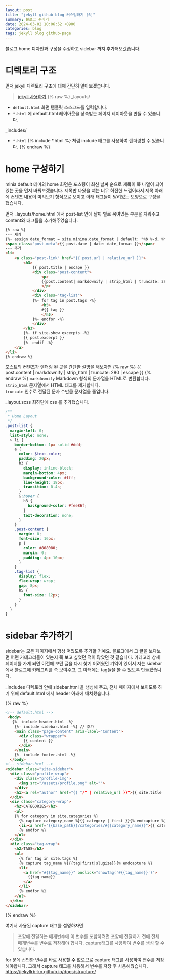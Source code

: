 ```yaml
---
layout: post
title: "jekyll github blog 커스텀하기 [6]"
summary: 블로그 꾸미기
date: 2024-03-02 10:06:52 +0900
categories: blog
tags: jekyll blog github-page
---
```


블로그 home 디자인과 구성을 수정하고 sidebar 까지 추가해보겠습니다.

# 디렉토리 구조

먼저 jekyll 디렉토리 구조에 대해 간단히 알아보겠습니다.
> <a href="{{base_path}}/jekyll/jekyll-use/">jekyll 사용하기</a>
{% raw %}
_layouts/

- <code>default.html</code> 화면 템플릿 소스코드를 입력합니다. 
- <code>*.html</code> 에 default.html 레이아웃을 상속받는 페이지 레이아웃을 만들 수 있습니다.

_includes/
- <code>*.html</code> {% include *.html %} 처럼 include 태그를 사용하여 렌더링할 수 있습니다.
{% endraw %}


# home 구성하기

minia default 테마의 home 화면은 포스팅이 최신 날짜 순으로 제목이 쭉 나열이 되어있는 곳을 먼저 바꿔보겠습니다.
제목만 나왔을 떄는 너무 허전한 느낌이라서 제목 아래에 컨텐츠 내용이 미리보기 형식으로 보이고 아래 태그들이 달려있는 모양으로 구성을 했습니다.

먼저 _layouts/home.html 에서 post-list 안에 날짜 별로 묶여있는 부분을 지워주고 content와 태그들을 추가해주었습니다.
```html
{% raw %}
--- 제거
{%- assign date_format = site.minima.date_format | default: "%b %-d, %Y" -%}
<span class="post-meta">{{ post.date | date: date_format }}</span>
--- 추가
<li>
    <a class="post-link" href="{{ post.url | relative_url }}">
        <h3>
            {{ post.title | escape }}
            <div class="post-content">
                <p>
                {{post.content| markdownify | strip_html | truncate: 280 | escape }}
                </p>
            </div>
            <div class="tag-list">
            {%- for tag in post.tags -%}
                <h5>
                #{{ tag }}
                </h5>
            {%- endfor -%}
            </div>
        </h3>
        {%- if site.show_excerpts -%}
        {{ post.excerpt }}
        {%- endif -%}
    </a>
</li>
{% endraw %}
```

포스트의 컨텐츠가 렌더링 된 곳을 간단한 설명을 해보자면
{% raw %}
{{
post.content | markdownify | strip_html | truncate: 280 | escape 
}}
{% endraw %}
<code>markdownify</code> Markdown 형식의 문자열을 HTML로 변환합니다. <br>
<code>strip_html</code> 문자열에서 HTML 태그를 제거합니다.<br>
<code>truncate</code> 인수로 전달된 문자 수만큼 문자열을 줄입니다.

_layout.scss 최하단에 css 를 추가했습니다.
```scss
/**
 * Home Layout
 */
.post-list {
  margin-left: 0;
  list-style: none;
  > li {
    border-bottom: 1px solid #ddd;
    a {
      color: $text-color;
      padding: 20px;
      h3 {
        display: inline-block;
        margin-bottom: 4px;
        background-color: #fff;
        line-height: 18px;
        transition: 0.4s;
      }
      &:hover {
        h3 {
          background-color: #fee86f;
        }
        text-decoration: none;
      }
    }
    .post-content {
      margin: 0;
      font-size: 16px;
      p {
        color: #808080;
        margin: 0;
        padding: 4px 10px;
      }
    }
    .tag-list {
      display: flex;
      flex-wrap: wrap;
      gap: 8px;
      h5 {
        font-size: 12px;
      }
    }
  }
}
```

# sidebar 추가하기

sidebar는 모든 페이지에서 항상 떠있도록 추가할 거예요. 블로그에서 그 글을 보다보면 어떤 카테고리들이 있는지 쭉 보고 싶었던 적이 많았던 것 같습니다. 카테고리 상세 페이지를 가게 되면 이전에 보던 글을 다시 찾기 어려웠던 기억이 있어서 저는 sidebar 에서 블로그에 카테고리를 쭉 보여주고, 그 아래에는 tag들을 볼 수 있도록 만들겠습니다.

_includes 디렉토리 안에 sidebar.html 을 생성해 주고, 전체 페이지에서 보이도록 하기 위해 default.html 에서 header 아래에 배치했습니다.

{% raw %}
```html
<!-- default.html -->
 <body>
   {%- include header.html -%}
    {%- include sidebar.html -%} // 추가
    <main class="page-content" aria-label="Content">
      <div class="wrapper">
        {{ content }}
      </div>
    </main>
    {%- include footer.html -%}
  </body>
<!-- sidebar.html -->
<sidebar class="site-sidebar">
  <div class="profile-wrap">
    <div class="profile-img">
      <img src="/assets/profile.png" alt="">
    </div>
    <h1><a rel="author" href="{{ "/" | relative_url }}">{{ site.title | escape }}</a></h1>
  </div>
  <div class="category-wrap">
    <h2>CATEGORIES</h2>
    <ul>
    {% for category in site.categories %}
      {% capture category_name %}{{ category | first }}{% endcapture %}
      <li><a href="{{base_path}}/categories/#{{category_name}}">{{ category_name }}</a></li>
      {% endfor %}
    </ul>
  </div>
  <div class="tag-wrap">
    <h2>TAGS</h2>
    <ul>
      {% for tag in site.tags %}
      {% capture tag_name %}{{tag|first|slugize}}{% endcapture %}
      <li>
        <a href="#{{tag_name}}" onclick="showTag('#{{tag_name}}')">
          {{tag_name}}
        </a>
      </li>
      {% endfor %}
    </ul>
  </div>
</sidebar>
```
{% endraw %}

여기서 사용된 capture 태그를 설명하자면
> 포함에 전달하는 매개변수에 이 변수를 포함하려면 포함에 전달하기 전에 전체 매개변수를 변수로 저장해야 합니다. capture태그를 사용하여 변수를 생성 할 수 있습니다.

for 문에 선언한 변수를 바로 사용할 수 없으므로 capture 태그를 사용하여 변수를 저장해야합니다. 그래서 capture 태그를 사용해서 변수를 저장 후 사용해줬습니다.
https://jekyllrb-ko.github.io/docs/structure/